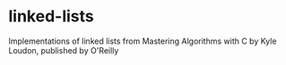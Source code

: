 # linked-lists
Implementations of linked lists from Mastering Algorithms with C by Kyle Loudon, published by O'Reilly
